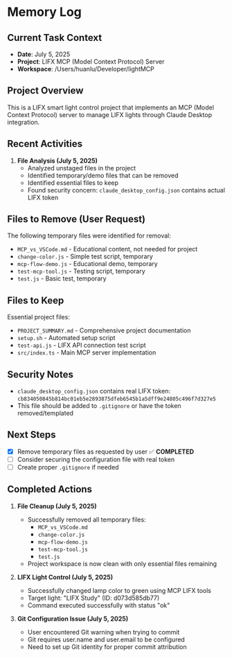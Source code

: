 # Memory Log

## Current Task Context
- **Date**: July 5, 2025
- **Project**: LIFX MCP (Model Context Protocol) Server
- **Workspace**: /Users/huanlu/Developer/lightMCP

## Project Overview
This is a LIFX smart light control project that implements an MCP (Model Context Protocol) server to manage LIFX lights through Claude Desktop integration.

## Recent Activities
1. **File Analysis (July 5, 2025)**
   - Analyzed unstaged files in the project
   - Identified temporary/demo files that can be removed
   - Identified essential files to keep
   - Found security concern: `claude_desktop_config.json` contains actual LIFX token

## Files to Remove (User Request)
The following temporary files were identified for removal:
- `MCP_vs_VSCode.md` - Educational content, not needed for project
- `change-color.js` - Simple test script, temporary
- `mcp-flow-demo.js` - Educational demo, temporary
- `test-mcp-tool.js` - Testing script, temporary
- `test.js` - Basic test, temporary

## Files to Keep
Essential project files:
- `PROJECT_SUMMARY.md` - Comprehensive project documentation
- `setup.sh` - Automated setup script
- `test-api.js` - LIFX API connection test script
- `src/index.ts` - Main MCP server implementation

## Security Notes
- `claude_desktop_config.json` contains real LIFX token: `cb834050845b814bc01eb5e2893875dfeb6545b1a5dff9e24805c496f7d327e5`
- This file should be added to `.gitignore` or have the token removed/templated

## Next Steps
- [x] Remove temporary files as requested by user ✅ **COMPLETED**
- [ ] Consider securing the configuration file with real token
- [ ] Create proper `.gitignore` if needed

## Completed Actions
1. **File Cleanup (July 5, 2025)**
   - Successfully removed all temporary files:
     - `MCP_vs_VSCode.md`
     - `change-color.js`
     - `mcp-flow-demo.js`
     - `test-mcp-tool.js`
     - `test.js`
   - Project workspace is now clean with only essential files remaining

2. **LIFX Light Control (July 5, 2025)**
   - Successfully changed lamp color to green using MCP LIFX tools
   - Target light: "LIFX Study" (ID: d073d585db77)
   - Command executed successfully with status "ok"

3. **Git Configuration Issue (July 5, 2025)**
   - User encountered Git warning when trying to commit
   - Git requires user.name and user.email to be configured
   - Need to set up Git identity for proper commit attribution